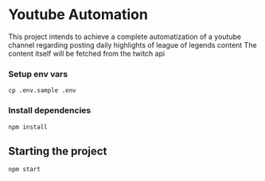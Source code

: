 # Youtube Automation

This project intends to achieve a complete automatization of a youtube channel regarding posting daily highlights of league of legends content
The content itself will be fetched from the twitch api

### Setup env vars

```
cp .env.sample .env
```

### Install dependencies

```
npm install
```

## Starting the project

```
npm start
```
